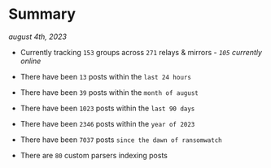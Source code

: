 
# Summary
_august 4th, 2023_

- Currently tracking `153` groups across `271` relays & mirrors - _`105` currently online_

- There have been `13` posts within the `last 24 hours`

- There have been `39` posts within the `month of august`

- There have been `1023` posts within the `last 90 days`

- There have been `2346` posts within the `year of 2023`

- There have been `7037` posts `since the dawn of ransomwatch`

- There are `80` custom parsers indexing posts
